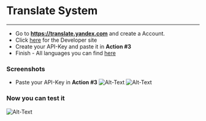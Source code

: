 # Translate System
_____

- Go to **https://translate.yandex.com** and create a Account.
- Click [here](https://translate.yandex.com/developers) for the Developer site
- Create your API-Key and paste it in **Action #3**
- Finish - All languages you can find [here](https://tech.yandex.com/translate/doc/dg/concepts/api-overview-docpage/)

### Screenshots

* Paste your API-Key in **Action #3**
![Alt-Text](https://madebyme.s-ul.eu/VottJRnJ)
![Alt-Text](https://madebyme.s-ul.eu/xEQ5zmbR)
### Now you can test it

![Alt-Text](https://madebyme.s-ul.eu/kd2BbtiR)
